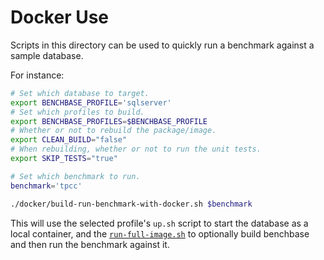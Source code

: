 # Docker Use

Scripts in this directory can be used to quickly run a benchmark against a sample database.

For instance:

```bash
# Set which database to target.
export BENCHBASE_PROFILE='sqlserver'
# Set which profiles to build.
export BENCHBASE_PROFILES=$BENCHBASE_PROFILE
# Whether or not to rebuild the package/image.
export CLEAN_BUILD="false"
# When rebuilding, whether or not to run the unit tests.
export SKIP_TESTS="true"

# Set which benchmark to run.
benchmark='tpcc'

./docker/build-run-benchmark-with-docker.sh $benchmark
```

This will use the selected profile's `up.sh` script to start the database as a local container, and the [`run-full-image.sh`](./benchbase/run-full-image.sh) to optionally build benchbase and then run the benchmark against it.